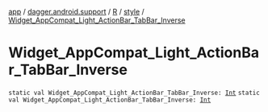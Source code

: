 [app](../../../index.md) / [dagger.android.support](../../index.md) / [R](../index.md) / [style](index.md) / [Widget_AppCompat_Light_ActionBar_TabBar_Inverse](./-widget_-app-compat_-light_-action-bar_-tab-bar_-inverse.md)

# Widget_AppCompat_Light_ActionBar_TabBar_Inverse

`static val Widget_AppCompat_Light_ActionBar_TabBar_Inverse: `[`Int`](https://kotlinlang.org/api/latest/jvm/stdlib/kotlin/-int/index.html)
`static val Widget_AppCompat_Light_ActionBar_TabBar_Inverse: `[`Int`](https://kotlinlang.org/api/latest/jvm/stdlib/kotlin/-int/index.html)